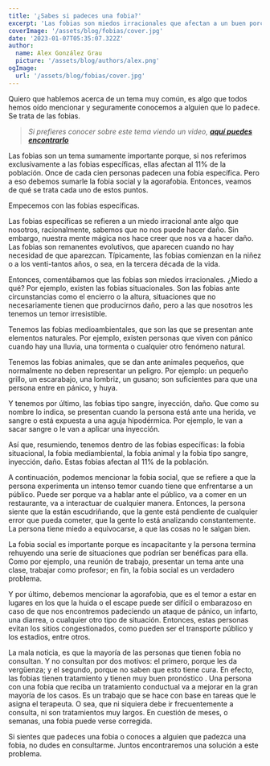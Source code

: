 ```yaml
---
title: '¿Sabes si padeces una fobia?'
excerpt: 'Las fobias son miedos irracionales que afectan a un buen porcentaje de la población. Las fobias específicas se dividen en fobias situacionales, medioambientales, animales y sange-inyección-daño. Además, existen la fobia social y la agorafobia. Las fobias pueden llegar a ser incapacitantes. Las personas afectadas no consultan por vergûenza o porque no saben que existen tratamientos.'
coverImage: '/assets/blog/fobias/cover.jpg'
date: '2023-01-07T05:35:07.322Z'
author:
  name: Alex González Grau
  picture: '/assets/blog/authors/alex.png'
ogImage:
  url: '/assets/blog/fobias/cover.jpg'
---
```


Quiero que hablemos acerca de un tema muy común, es algo que todos hemos oído mencionar y seguramente conocemos a alguien que lo padece. Se trata de las fobias. 

>*Si prefieres conocer sobre este tema viendo un video, [**aquí puedes encontrarlo**](https://www.youtube.com/watch?v=fltH6LYehoM)*

Las fobias son un tema sumamente importante porque, si nos referimos exclusivamente a las fobias específicas, ellas afectan al 11% de la población. Once de cada cien personas padecen una fobia específica. Pero a eso debemos sumarle la fobia social y la agorafobia. Entonces, veamos de qué se trata cada uno de estos puntos.

Empecemos con las fobias específicas.

Las fobias específicas se refieren a un miedo irracional ante algo que nosotros, racionalmente, sabemos que no nos puede hacer daño. Sin embargo, nuestra mente mágica nos hace creer que nos va a hacer daño. Las fobias son remanentes evolutivos, que aparecen cuando no hay necesidad de que aparezcan. Típicamente, las fobias comienzan en la niñez o a los venti-tantos años, o sea, en la tercera década de la vida. 

Entonces, comentábamos que las fobias son miedos irracionales. ¿Miedo a qué? Por ejemplo, existen las fobias situacionales. Son las fobias ante circunstancias como el encierro o la altura, situaciones que no necesariamente tienen que producirnos daño, pero a las que nosotros les tenemos un temor irresistible. 

Tenemos las fobias medioambientales, que son las que se presentan ante elementos naturales. Por ejemplo, existen personas que viven con pánico cuando hay una lluvia, una tormenta o cualquier otro fenómeno natural. 

Tenemos las fobias animales, que se dan ante animales pequeños, que normalmente no deben representar un peligro. Por ejemplo: un pequeño grillo, un escarabajo, una lombriz, un gusano; son suficientes para que una persona entre en pánico, y huya. 

Y tenemos por último, las fobias tipo sangre, inyección, daño. Que como su nombre lo indica, se presentan cuando la persona está ante una herida, ve sangre o está expuesta a una aguja hipodérmica. Por ejemplo, le van a sacar sangre o le van a aplicar una inyección. 

Así que, resumiendo, tenemos dentro de las fobias específicas: la fobia situacional, la fobia mediambiental, la fobia animal y la fobia tipo sangre, inyección, daño. Estas fobias afectan al 11% de la población.

A continuación, podemos mencionar la fobia social, que se refiere a que la persona experimenta un intenso temor cuando tiene que enfrentarse a un público. Puede ser porque va a hablar ante el público, va a comer en un restaurante, va a interactuar de cualquier manera. Entonces, la persona siente que la están escudriñando, que la gente está pendiente de cualquier error que pueda cometer, que la gente lo está analizando constantemente. La persona tiene miedo a equivocarse, a que las cosas no le salgan bien. 

La fobia social es importante porque es incapacitante y la persona termina rehuyendo una serie de situaciones que podrían ser benéficas para ella. Como por ejemplo, una reunión de trabajo, presentar un tema ante una clase, trabajar como profesor; en fin, la fobia social es un verdadero problema. 

Y por último, debemos mencionar la agorafobia, que es el temor a estar en lugares en los que la huida o el escape puede ser difícil o embarazoso en caso de que nos encontremos padeciendo un ataque de pánico, un infarto, una diarrea, o cualquier otro tipo de situación. Entonces, estas personas evitan los sitios congestionados, como pueden ser el transporte público y los estadios, entre otros. 

La mala noticia, es que la mayoría de las personas que tienen fobia no consultan. Y no consultan por dos motivos: el primero, porque les da vergüenza; y el segundo, porque no saben que esto tiene cura. En efecto, las fobias tienen tratamiento y tienen muy buen pronóstico . Una persona con una fobia que reciba un tratamiento conductual va a mejorar en la gran mayoría de los casos. Es un trabajo que se hace con base en tareas que le asigna el terapeuta. O sea, que ni siquiera debe ir frecuentemente a consulta, ni son tratamientos muy largos. En cuestión de meses, o semanas, una fobia puede verse corregida. 



Si sientes que padeces una fobia o conoces a alguien que padezca una fobia, no dudes en consultarme. Juntos encontraremos una solución a este problema. 
